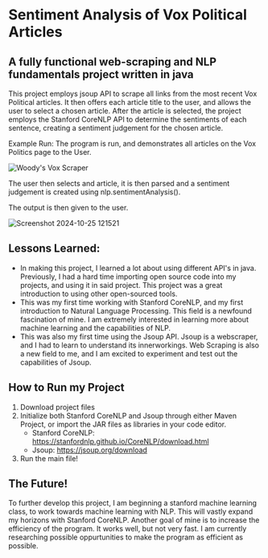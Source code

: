 # Sentiment Analysis of Vox Political Articles

## A fully functional web-scraping and NLP fundamentals project written in java

This project employs jsoup API to scrape all links from the most recent Vox Political articles. It then offers each article title to the user, and allows the user to select a chosen article. After the article is selected, the project employs the Stanford CoreNLP API to determine the sentiments of each sentence, creating a sentiment judgement for the chosen article.

Example Run: The program is run, and demonstrates all articles on the Vox Politics page to the User. 

![Woody's Vox Scraper](https://github.com/user-attachments/assets/464520df-ee43-4f2c-a299-7510aa1f8959)

The user then selects and article, it is then parsed and a sentiment judgement is created using nlp.sentimentAnalysis(). 

The output is then given to the user. 

![Screenshot 2024-10-25 121521](https://github.com/user-attachments/assets/a90b9ad3-2753-4f84-98d0-aedfa61f91a7)

## Lessons Learned:


  -  In making this project, I learned a lot about using different API's in java. Previously, I had a hard time importing open source code into my projects, and using it in said project. This project was a great introduction to using other open-sourced tools.
  -  This was my first time working with Stanford CoreNLP, and my first introduction to Natural Language Processing. This field is a newfound fascination of mine. I am extremely interested in learning more about machine learning and the capabilities of NLP.
  -  This was also my first time using the Jsoup API. Jsoup is a webscraper, and I had to learn to understand its innerworkings. Web Scraping is also a new field to me, and I am excited to experiment and test out the capabilities of Jsoup.

## How to Run my Project

1. Download project files
2. Initialize both Stanford CoreNLP and Jsoup through either Maven Project, or import the JAR files as libraries in your code editor.
   - Stanford CoreNLP: https://stanfordnlp.github.io/CoreNLP/download.html
   - Jsoup: https://jsoup.org/download
4. Run the main file!

## The Future!

To further develop this project, I am beginning a stanford machine learning class, to work towards machine learning with NLP. This will vastly expand my horizons with Stanford CoreNLP. Another goal of mine is to increase the efficiency of the program. It works well, but not very fast. I am currently researching possible oppurtunities to make the program as efficient as possible.  
